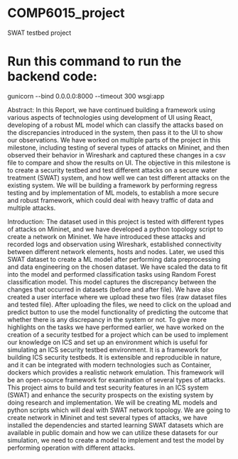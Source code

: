 # COMP6015_project
SWAT testbed project 

# Run this command to run the backend code:
gunicorn --bind 0.0.0.0:8000 --timeout 300 wsgi:app

Abstract:
In this Report, we have continued building a framework using various aspects of technologies using development of UI using React, developing of a robust ML model which can classify the attacks based on the discrepancies introduced in the system, then pass it to the UI to show our observations. We have worked on multiple parts of the project in this milestone, including testing of several types of attacks on Mininet, and then observed their behavior in Wireshark and captured these changes in a csv file to compare and show the results on UI.
The objective in this milestone is to create a security testbed and test different attacks on a secure water treatment (SWAT) system, and how well we can test different attacks on the existing system. We will be building a framework by performing regress testing and by implementation of ML models, to establish a more secure and robust framework, which could deal with heavy traffic of data and multiple attacks.

Introduction:
The dataset used in this project is tested with different types of attacks on Mininet, and we have developed a python topology script to create a network on Mininet.
We have introduced these attacks and recorded logs and observation using Wireshark, established connectivity between different network elements, hosts and nodes.
Later, we used this SWAT dataset to create a ML model after performing data preprocessing and data engineering on the chosen dataset. We have scaled the data to fit into the model and performed classification tasks using Random Forest classification model. This model captures the discrepancy between the changes that occurred in datasets (before and after file). We have also created a user interface where we upload these two files (raw dataset files and tested file). After uploading the files, we need to click on the upload and predict button to use the model functionality of predicting the outcome that whether there is any discrepancy in the system or not.
To give more highlights on the tasks we have performed earlier, we have worked on the creation of a security testbed for a project which can be used to implement our knowledge on ICS and set up an environment which is useful for simulating an ICS security testbed environment. It is a framework for building ICS security testbeds. It is extensible and reproducible in nature, and it can be integrated with modern technologies such as Container, dockers which provides a realistic network emulation. This framework will be an open-source framework for examination of several types of attacks.
This project aims to build and test security features in an ICS system (SWAT) and enhance the security prospects on the existing system by doing research and implementation. We will be creating ML models and python scripts which will deal with SWAT network topology. We are going to create network in Mininet and test several types of attacks, we have installed the dependencies and started learning SWAT datasets which are available in public domain and how we can utilize these datasets for our simulation, we need to create a model to implement and test the model by performing operation with different attacks.
